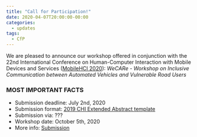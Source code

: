 ```yaml
---
title: "Call for Participation!"
date: 2020-04-07T20:00:00-00:00
categories:
  - updates
tags:
  - CfP
---
```

We are pleased to announce our workshop offered in conjunction with the 22nd International Conference on Human-Computer Interaction with Mobile Devices and Services ([MobileHCI 2020](https://mobilehci.acm.org/2020/)): 
*WeCARe - Workshop on Inclusive Communication between Automated Vehicles and Vulnerable Road Users*

### MOST IMPORTANT FACTS
* Submission deadline: July 2nd, 2020
* Submission format: [2019 CHI Extended Abstract template](http://chi2019.acm.org/authors/chi-proceedings-format/#TOC-CHI-Extended-Abstracts-Format)
* Submission via: ???
* Workshop date: October 5th, 2020
* More info: [Submission](/Participate/#submission)
